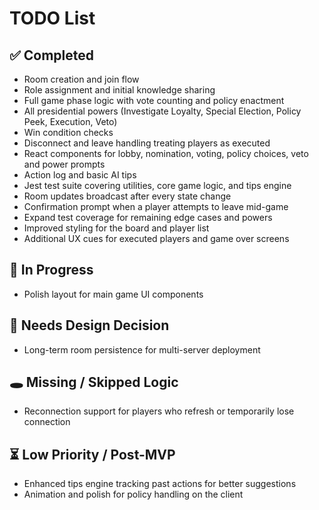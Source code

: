 # TODO List

## ✅ Completed
- Room creation and join flow
- Role assignment and initial knowledge sharing
- Full game phase logic with vote counting and policy enactment
- All presidential powers (Investigate Loyalty, Special Election, Policy Peek, Execution, Veto)
- Win condition checks
- Disconnect and leave handling treating players as executed
- React components for lobby, nomination, voting, policy choices, veto and power prompts
- Action log and basic AI tips
- Jest test suite covering utilities, core game logic, and tips engine
- Room updates broadcast after every state change
- Confirmation prompt when a player attempts to leave mid-game
- Expand test coverage for remaining edge cases and powers
- Improved styling for the board and player list
- Additional UX cues for executed players and game over screens

## 🔨 In Progress
- Polish layout for main game UI components


## 🧠 Needs Design Decision
- Long-term room persistence for multi-server deployment

## 🕳️ Missing / Skipped Logic
- Reconnection support for players who refresh or temporarily lose connection

## ⏳ Low Priority / Post-MVP
- Enhanced tips engine tracking past actions for better suggestions
- Animation and polish for policy handling on the client
